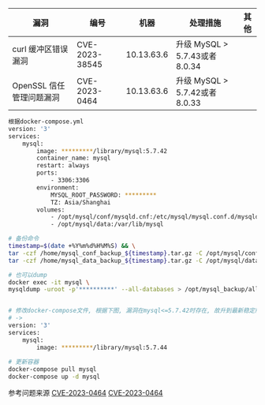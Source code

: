 | 漏洞                                                         | 编号           | 机器                                        | 处理措施                                           | 其他                                                         |
| ------------------------------------------------------------ | -------------- | ------------------------------------------- | -------------------------------------------------- | ------------------------------------------------------------ |
| curl 缓冲区错误漏洞                    | CVE-2023-38545 | 10.13.63.6      | 升级 MySQL > 5.7.43或者8.0.34                      | |
| OpenSSL 信任管理问题漏洞       | CVE-2023-0464    | 10.13.63.6    | 升级 MySQL > 5.7.42或者8.0.33                      |  |

```sh
根据docker-compose.yml
version: '3'
services:
    mysql:
        image: *********/library/mysql:5.7.42
        container_name: mysql
        restart: always
        ports:
            - 3306:3306
        environment:
            MYSQL_ROOT_PASSWORD: *********
            TZ: Asia/Shanghai
        volumes:
            - /opt/mysql/conf/mysqld.cnf:/etc/mysql/mysql.conf.d/mysqld.cnf
            - /opt/mysql/data:/var/lib/mysql

# 备份命令
timestamp=$(date +%Y%m%d%H%M%S) && \
tar -czf /home/mysql_conf_backup_${timestamp}.tar.gz -C /opt/mysql/conf . && \
tar -czf /home/mysql_data_backup_${timestamp}.tar.gz -C /opt/mysql/data .

# 也可以dump
docker exec -it mysql \
mysqldump -uroot -p'**********' --all-databases > /opt/mysql_backup/all_db_$(date +%Y%m%d).sql


# 修改docker-compose文件, 根据下图, 漏洞在mysql<=5.7.42时存在, 故升到最新稳定版5.7.44
# ->
version: '3'
services:
    mysql:
        image: *********/library/mysql:5.7.44
        
# 更新容器
docker-compose pull mysql
docker-compose up -d mysql
```
参考问题来源
[CVE-2023-0464](https://pentest-tools.com/vulnerabilities-exploits/oracle-mysql-server-5743-8x-8034-810-security-update-cpuoct2023-windows_19223)
[CVE-2023-0464](https://pentest-tools.com/vulnerabilities-exploits/oracle-mysql-server-5742-8x-8033-security-update-cpuoct2023-windows_19226)